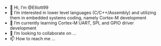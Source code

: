 - 👋 Hi, I’m @Elliott99
- 👀 I’m interested in lower level languages (C/C++/Assembly) and utilizing them in embedded systems coding, namely Cortex-M development
- 🌱 I’m currently learning Cortex-M UART, SPI, and GPIO driver development
- 💞️ I’m looking to collaborate on ...
- 📫 How to reach me ...

<!---
Elliott99/Elliott99 is a ✨ special ✨ repository because its `README.md` (this file) appears on your GitHub profile.
You can click the Preview link to take a look at your changes.
--->
